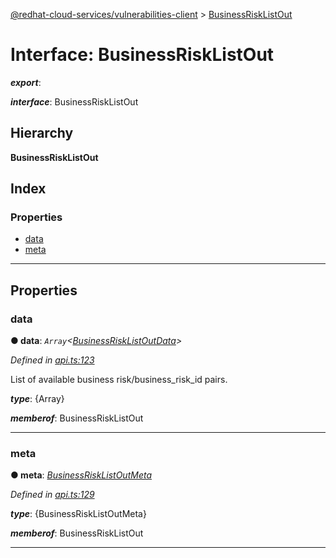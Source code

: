 [@redhat-cloud-services/vulnerabilities-client](../README.md) > [BusinessRiskListOut](../interfaces/businessrisklistout.md)

# Interface: BusinessRiskListOut

*__export__*: 

*__interface__*: BusinessRiskListOut

## Hierarchy

**BusinessRiskListOut**

## Index

### Properties

* [data](businessrisklistout.md#data)
* [meta](businessrisklistout.md#meta)

---

## Properties

<a id="data"></a>

###  data

**● data**: *`Array`<[BusinessRiskListOutData](businessrisklistoutdata.md)>*

*Defined in [api.ts:123](https://github.com/RedHatInsights/javascript-clients/blob/master/packages/vulnerabilities/api.ts#L123)*

List of available business risk/business\_risk\_id pairs.

*__type__*: {Array}

*__memberof__*: BusinessRiskListOut

___
<a id="meta"></a>

###  meta

**● meta**: *[BusinessRiskListOutMeta](businessrisklistoutmeta.md)*

*Defined in [api.ts:129](https://github.com/RedHatInsights/javascript-clients/blob/master/packages/vulnerabilities/api.ts#L129)*

*__type__*: {BusinessRiskListOutMeta}

*__memberof__*: BusinessRiskListOut

___

